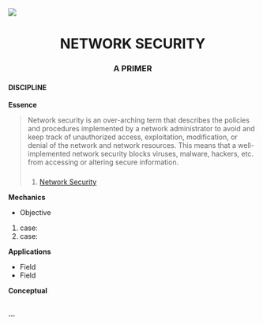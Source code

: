 <img src="https://cdn2.steamgriddb.com/file/sgdb-cdn/hero/9f2ba735cac72df98c855abf774e30d4.jpg"/>

<h1 align="center"> NETWORK SECURITY </h1>

<h3 align="center"> A PRIMER </h3>

#### DISCIPLINE

**Essence**

> Network security is an over-arching term that describes the policies and procedures implemented by a network administrator to avoid and keep track of unauthorized access, exploitation, modification, or denial of the network and network resources. This means that a well-implemented network security blocks viruses, malware, hackers, etc. from accessing or altering secure information.
>
> ###
>
> 1. [Network Security](https://www.techopedia.com/definition/24783/network-security)

**Mechanics**

* Objective

1. case:
2. case:

**Applications**

* Field
* Field

**Conceptual**

##

#### ...
